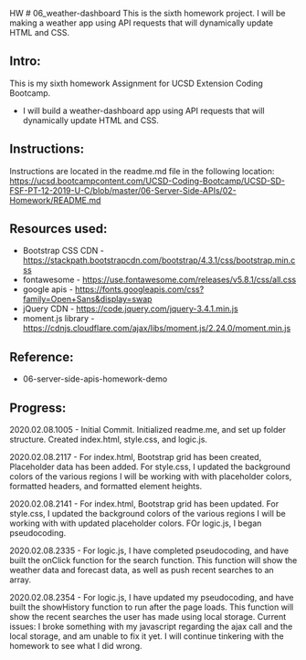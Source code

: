 HW # 06_weather-dashboard
This is the sixth homework project.  I will be making a weather app using API requests that will dynamically update HTML and CSS.

Intro:
------------
This is my sixth homework Assignment for UCSD Extension Coding Bootcamp.

- I will build a weather-dashboard app using API requests that will dynamically update HTML and CSS.


Instructions:
------------
Instructions are located in the readme.md file in the following location: 
https://ucsd.bootcampcontent.com/UCSD-Coding-Bootcamp/UCSD-SD-FSF-PT-12-2019-U-C/blob/master/06-Server-Side-APIs/02-Homework/README.md


Resources used:
------------
- Bootstrap CSS CDN - https://stackpath.bootstrapcdn.com/bootstrap/4.3.1/css/bootstrap.min.css
- fontawesome       - https://use.fontawesome.com/releases/v5.8.1/css/all.css
- google apis       - https://fonts.googleapis.com/css?family=Open+Sans&display=swap
- jQuery CDN        - https://code.jquery.com/jquery-3.4.1.min.js
- moment.js library              - https://cdnjs.cloudflare.com/ajax/libs/moment.js/2.24.0/moment.min.js



Reference:
------------
- 06-server-side-apis-homework-demo



Progress:
------------
2020.02.08.1005 - Initial Commit.  Initialized readme.me, and set up folder structure.  Created index.html, style.css, and logic.js.

2020.02.08.2117 - For index.html, Bootstrap grid has been created, Placeholder data has been added.  For style.css, I updated the background colors of the various regions I will be working with with placeholder colors, formatted headers, and formatted element heights.

2020.02.08.2141 - For index.html, Bootstrap grid has been updated.  For style.css, I updated the background colors of the various regions I will be working with with updated  placeholder colors.  FOr logic.js, I began pseudocoding.

2020.02.08.2335 - For logic.js, I have completed pseudocoding, and have built the onClick function for the search function.  This function will show the weather data and forecast data, as well as push recent searches to an array.

2020.02.08.2354 - For logic.js, I have updated my pseudocoding, and have built the showHistory function to run after the page loads.  This function will show the recent searches the user has made using local storage.  Current issues:  I broke something with my javascript regarding the ajax call and the local storage, and am unable to fix it yet.  I will continue tinkering with the homework to see what I did wrong.

